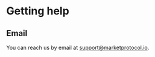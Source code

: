 # Getting help

## Email

You can reach us by email at [support@marketprotocol.io](mailto:support@marketprotocol.io).

